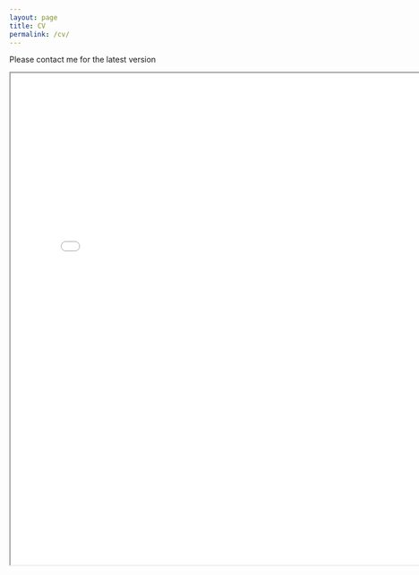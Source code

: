 ```yaml
---
layout: page
title: CV
permalink: /cv/
---
```



Please contact me for the latest version


<iframe src="achu_cv.pdf" width="780" height="880"></iframe>


